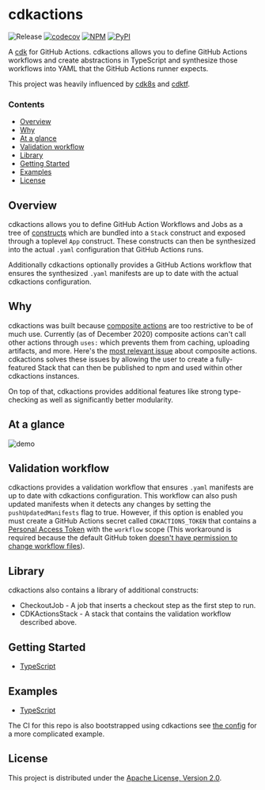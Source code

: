 # cdkactions

![Release](https://github.com/ArmaanT/cdkactions/workflows/Release/badge.svg)
[![codecov](https://codecov.io/gh/ArmaanT/cdkactions/branch/master/graph/badge.svg)](https://codecov.io/gh/ArmaanT/cdkactions)
[![NPM](https://badge.fury.io/js/cdkactions.svg)](https://badge.fury.io/js/cdkactions)
[![PyPI](https://badge.fury.io/py/cdkactions.svg)](https://badge.fury.io/py/cdkactions)

A [cdk](https://aws.amazon.com/cdk/) for GitHub Actions. cdkactions allows you to define GitHub Actions workflows and create abstractions in TypeScript and synthesize those workflows into YAML that the GitHub Actions runner expects.

This project was heavily influenced by [cdk8s](https://github.com/awslabs/cdk8s/) and [cdktf](https://github.com/hashicorp/terraform-cdk/).

### Contents

* [Overview](#overview)
* [Why](#why)
* [At a glance](#at-a-glance)
* [Validation workflow](#validation-workflow)
* [Library](#library)
* [Getting Started](#getting-started)
* [Examples](#examples)
* [License](#license)

## Overview

cdkactions allows you to define GitHub Action Workflows and Jobs as a tree of [constructs](https://github.com/aws/constructs) which are bundled into a `Stack` construct and exposed through a toplevel `App` construct. These constructs can then be synthesized into the actual `.yaml` configuration that GitHub Actions runs.

Additionally cdkactions optionally provides a GitHub Actions workflow that ensures the synthesized `.yaml` manifests are up to date with the actual cdkactions configuration.

## Why

cdkactions was built because [composite actions](https://docs.github.com/en/free-pro-team@latest/actions/creating-actions/creating-a-composite-run-steps-action) are too restrictive to be of much use. Currently (as of December 2020) composite actions can't call other actions through `uses:` which prevents them from caching, uploading artifacts, and more. Here's the [most relevant issue](https://github.com/actions/runner/issues/646) about composite actions. cdkactions solves these issues by allowing the user to create a fully-featured Stack that can then be published to npm and used within other cdkactions instances.

On top of that, cdkactions provides additional features like strong type-checking as well as significantly better modularity.

## At a glance

![demo](docs/demo.gif)

## Validation workflow

cdkactions provides a validation workflow that ensures `.yaml` manifests are up to date with cdkactions configuration. This workflow can also push updated manifests when it detects any changes by setting the `pushUpdatedManifests` flag to true. However, if this option is enabled you must create a GitHub Actions secret called `CDKACTIONS_TOKEN` that contains a [Personal Access Token](https://github.com/settings/tokens) with the `workflow` scope (This workaround is required because the default GitHub token [doesn't have permission to change workflow files](https://docs.github.com/en/free-pro-team@latest/actions/reference/authentication-in-a-workflow#permissions-for-the-github_token)).

## Library

cdkactions also contains a library of additional constructs:

* CheckoutJob - A job that inserts a checkout step as the first step to run.
* CDKActionsStack - A stack that contains the validation workflow described above.

## Getting Started

* [TypeScript](./docs/getting-started/typescript.md)

## Examples

* [TypeScript](./examples/typescript)

The CI for this repo is also bootstrapped using cdkactions see [the config](./.github/cdk/main.ts) for a more complicated example.

## License

This project is distributed under the [Apache License, Version 2.0](./LICENSE).
